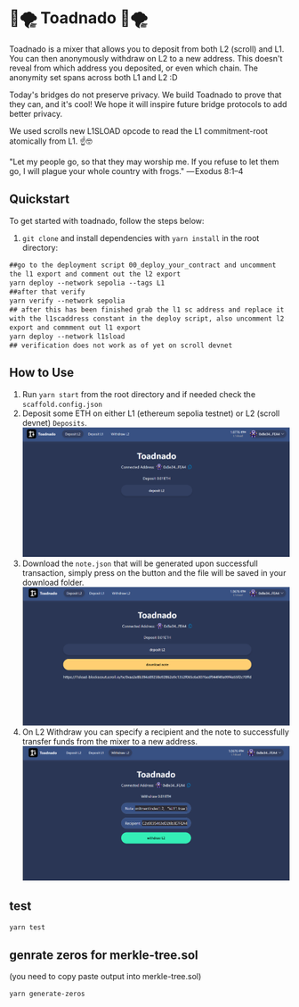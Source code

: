 # 🐸🌪️ Toadnado 🐸🌪️

Toadnado is a mixer that allows you to deposit from both L2 (scroll) and L1. You can then anonymously withdraw on L2 to a new address. This doesn't reveal from which address you deposited, or even which chain. The anonymity set spans across both L1 and L2 :D

Today's bridges do not preserve privacy. We build Toadnado to prove that they can, and it's cool! We hope it will inspire future bridge protocols to add better privacy.

We used scrolls new L1SLOAD opcode to read the L1 commitment-root atomically from L1. ☝️🤓

"Let my people go, so that they may worship me. If you refuse to let them go, I will plague your whole country with frogs." — Exodus 8:1–4

## Quickstart

To get started with toadnado, follow the steps below:

1. `git clone` and install dependencies with `yarn install` in the root directory:

```shell
##go to the deployment script 00_deploy_your_contract and uncomment the l1 export and comment out the l2 export
yarn deploy --network sepolia --tags L1
##after that verify
yarn verify --network sepolia
## after this has been finished grab the l1 sc address and replace it with the l1scaddress constant in the deploy script, also uncomment l2 export and commment out l1 export
yarn deploy --network l1sload
## verification does not work as of yet on scroll devnet  
```
## How to Use
1. Run `yarn start` from the root directory and if needed check the `scaffold.config.json`
2. Deposit some ETH on either L1 (ethereum sepolia testnet) or L2 (scroll devnet) `Deposits`.
![Deposit interface](/media/1.png)
3. Download the `note.json` that will be generated upon successfull transaction, simply press on the button and the file will be saved in your download folder.
![Deposit interface with successfull tx and download button](/media/2.png)
4. On L2 Withdraw you can specify a recipient and the note to successfully transfer funds from the mixer to a new address.
![Withdraw interface](/media/3.png)

## test
```shell
yarn test
```

## genrate zeros for merkle-tree.sol  
(you need to copy paste output into merkle-tree.sol)
```
yarn generate-zeros
```